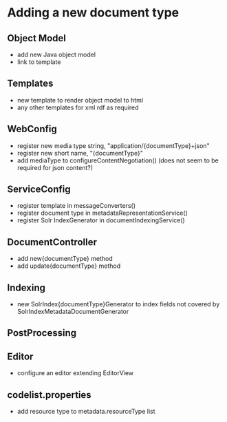 # Adding a new document type

## Object Model

* add new Java object model
* link to template

## Templates

* new template to render object model to html
* any other templates for xml rdf as required

## WebConfig

* register new media type string, "application/{documentType}+json"
* register new short name, "{documentType}"
* add mediaType to configureContentNegotiation() (does not seem to be required for json content?)

## ServiceConfig

* register template in messageConverters()
* register document type in metadataRepresentationService()
* register Solr IndexGenerator in documentIndexingService()

## DocumentController

* add new{documentType} method
* add update{documentType} method

## Indexing

* new SolrIndex{documentType}Generator to index fields not covered by SolrIndexMetadataDocumentGenerator

## PostProcessing

## Editor

* configure an editor extending EditorView

## codelist.properties

* add resource type to metadata.resourceType list
